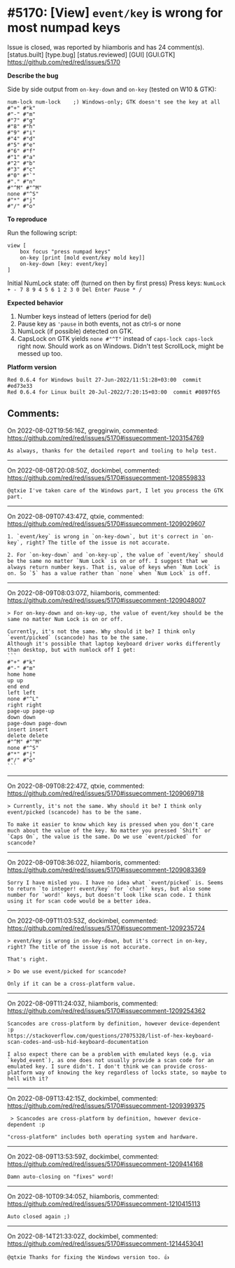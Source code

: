 
#5170: [View] `event/key` is wrong for most numpad keys
================================================================================
Issue is closed, was reported by hiiamboris and has 24 comment(s).
[status.built] [type.bug] [status.reviewed] [GUI] [GUI.GTK]
<https://github.com/red/red/issues/5170>

**Describe the bug**

Side by side output from `on-key-down` and `on-key` (tested on W10 & GTK): 
```
num-lock num-lock    ;) Windows-only; GTK doesn't see the key at all
#"+" #"k"
#"-" #"m"
#"7" #"g"
#"8" #"h"
#"9" #"i"
#"4" #"d"
#"5" #"e"
#"6" #"f"
#"1" #"a"
#"2" #"b"
#"3" #"c"
#"0" #"`"
#"." #"n"
#"^M" #"^M"
none #"^S"
#"*" #"j"
#"/" #"o"
```


**To reproduce**

Run the following script:
```
view [
	box focus "press numpad keys"
	on-key [print [mold event/key mold key]]
	on-key-down [key: event/key]
]
```
Initial NumLock state: off (turned on then by first press)
Press keys: `NumLock + - 7 8 9 4 5 6 1 2 3 0 Del Enter Pause * /`


**Expected behavior**

1. Number keys instead of letters (period for del)
2. Pause key as `'pause` in both events, not as ctrl-s or none
3. NumLock (if possible) detected on GTK. 
4. CapsLock on GTK yields `none #"^T"` instead of `caps-lock caps-lock` right now. Should work as on Windows. Didn't test ScrollLock, might be messed up too.

**Platform version**
```
Red 0.6.4 for Windows built 27-Jun-2022/11:51:28+03:00  commit #ed73e33
Red 0.6.4 for Linux built 20-Jul-2022/7:20:15+03:00  commit #0897f65
```



Comments:
--------------------------------------------------------------------------------

On 2022-08-02T19:56:16Z, greggirwin, commented:
<https://github.com/red/red/issues/5170#issuecomment-1203154769>

    As always, thanks for the detailed report and tooling to help test.

--------------------------------------------------------------------------------

On 2022-08-08T20:08:50Z, dockimbel, commented:
<https://github.com/red/red/issues/5170#issuecomment-1208559833>

    @qtxie I've taken care of the Windows part, I let you process the GTK part.

--------------------------------------------------------------------------------

On 2022-08-09T07:43:47Z, qtxie, commented:
<https://github.com/red/red/issues/5170#issuecomment-1209029607>

    1. `event/key` is wrong in `on-key-down`, but it's correct in `on-key`, right? The title of the issue is not accurate.
    
    2. For `on-key-down` and `on-key-up`, the value of `event/key` should be the same no matter `Num Lock` is on or off. I suggest that we always return number keys. That is, value of keys when `Num Lock` is on. So `5` has a value rather than `none` when `Num Lock` is off.

--------------------------------------------------------------------------------

On 2022-08-09T08:03:07Z, hiiamboris, commented:
<https://github.com/red/red/issues/5170#issuecomment-1209048007>

    > For on-key-down and on-key-up, the value of event/key should be the same no matter Num Lock is on or off.
    
    Currently, it's not the same. Why should it be? I think only `event/picked` (scancode) has to be the same. 
    Although it's possible that laptop keyboard driver works differently than desktop, but with numlock off I get:
    ```
    #"+" #"k"
    #"-" #"m"
    home home
    up up
    end end
    left left
    none #"^L"
    right right
    page-up page-up
    down down
    page-down page-down
    insert insert
    delete delete
    #"^M" #"^M"
    none #"^S"
    #"*" #"j"
    #"/" #"o"
    ```

--------------------------------------------------------------------------------

On 2022-08-09T08:22:47Z, qtxie, commented:
<https://github.com/red/red/issues/5170#issuecomment-1209069718>

    > Currently, it's not the same. Why should it be? I think only event/picked (scancode) has to be the same.
    
    To make it easier to know which key is pressed when you don't care much about the value of the key. No matter you pressed `Shift` or `Caps On`, the value is the same. Do we use `event/picked` for scancode?

--------------------------------------------------------------------------------

On 2022-08-09T08:36:02Z, hiiamboris, commented:
<https://github.com/red/red/issues/5170#issuecomment-1209083369>

    Sorry I have misled you. I have no idea what `event/picked` is. Seems to return `to integer! event/key` for `char!` keys, but also some number for `word!` keys, but doesn't look like scan code. I think using it for scan code would be a better idea.

--------------------------------------------------------------------------------

On 2022-08-09T11:03:53Z, dockimbel, commented:
<https://github.com/red/red/issues/5170#issuecomment-1209235724>

    > event/key is wrong in on-key-down, but it's correct in on-key, right? The title of the issue is not accurate.
    
    That's right.
    
    > Do we use event/picked for scancode?
    
    Only if it can be a cross-platform value.

--------------------------------------------------------------------------------

On 2022-08-09T11:24:03Z, hiiamboris, commented:
<https://github.com/red/red/issues/5170#issuecomment-1209254362>

    Scancodes are cross-platform by definition, however device-dependent :p
    https://stackoverflow.com/questions/27075328/list-of-hex-keyboard-scan-codes-and-usb-hid-keyboard-documentation
    
    I also expect there can be a problem with emulated keys (e.g. via `keybd_event`), as one does not usually provide a scan code for an emulated key. I sure didn't. I don't think we can provide cross-platform way of knowing the key regardless of locks state, so maybe to hell with it?

--------------------------------------------------------------------------------

On 2022-08-09T13:42:15Z, dockimbel, commented:
<https://github.com/red/red/issues/5170#issuecomment-1209399375>

     > Scancodes are cross-platform by definition, however device-dependent :p
     
    "cross-platform" includes both operating system and hardware.

--------------------------------------------------------------------------------

On 2022-08-09T13:53:59Z, dockimbel, commented:
<https://github.com/red/red/issues/5170#issuecomment-1209414168>

    Damn auto-closing on "fixes" word!

--------------------------------------------------------------------------------

On 2022-08-10T09:34:05Z, hiiamboris, commented:
<https://github.com/red/red/issues/5170#issuecomment-1210415113>

    Auto closed again ;)

--------------------------------------------------------------------------------

On 2022-08-14T21:33:02Z, dockimbel, commented:
<https://github.com/red/red/issues/5170#issuecomment-1214453041>

    @qtxie Thanks for fixing the Windows version too. 👍 

